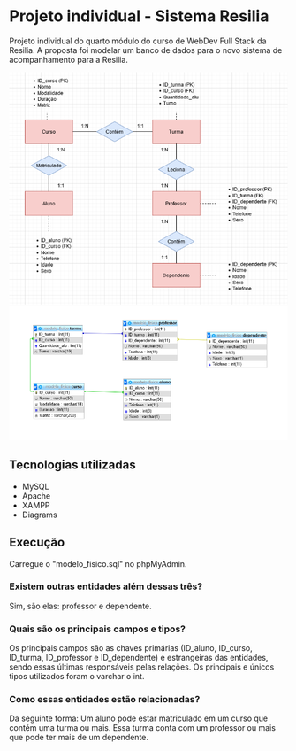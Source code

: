 # Projeto individual - Sistema Resilia
Projeto individual do quarto módulo do curso de WebDev Full Stack da Resilia. A proposta foi modelar um banco de dados para o novo sistema de acompanhamento para a Resilia.

![MC](./img/Modelo_conceitual.png)
![ML](./img/Modelo_lógico.png)

## Tecnologias utilizadas
- MySQL
- Apache
- XAMPP
- Diagrams

## Execução
Carregue o "modelo_fisico.sql" no phpMyAdmin.

### Existem outras entidades além dessas três?
Sim, são elas: professor e dependente.

### Quais são os principais campos e tipos?
Os principais campos são as chaves primárias (ID_aluno, ID_curso, ID_turma, ID_professor e ID_dependente) e estrangeiras das entidades, sendo essas últimas responsáveis pelas relações. Os principais e únicos tipos utilizados foram o varchar o int.

### Como essas entidades estão relacionadas?
Da seguinte forma: Um aluno pode estar matriculado em um curso que contém uma turma ou mais. Essa turma conta com um professor ou mais que pode ter mais de um dependente.
